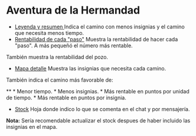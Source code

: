 # Aventura de la Hermandad

  * [Leyenda y resumen ](https://docs.google.com/spreadsheets/d/1yYU9Gm1qlF6ygH8sq4Az1DmBpjQqGan-MvQe_XZDG4c/edit#gid=0)
  Indica el camino con menos insignias y el camino que necesita menos tiempo.
  * [Rentabilidad de cada "paso"](https://docs.google.com/spreadsheets/d/1yYU9Gm1qlF6ygH8sq4Az1DmBpjQqGan-MvQe_XZDG4c/edit#gid=313575100)
  Muestra la rentabilidad de hacer cada "paso". A más pequeñó el número más rentable.
  
  También muestra la rentabilidad del pozo.
  
  * [Mapa detalle](https://docs.google.com/spreadsheets/d/1yYU9Gm1qlF6ygH8sq4Az1DmBpjQqGan-MvQe_XZDG4c/edit#gid=1286302819)
  Muestra las insignias que necesita cada camino.
  
  También indica el camino más favorable de:
  
  **    * Menor tiempo.
    * Menos insignias.
    * Más rentable en puntos por unidad de tiempo.
    * Más rentable en puntos por insignia.
 
* [Stock](https://docs.google.com/spreadsheets/d/1yYU9Gm1qlF6ygH8sq4Az1DmBpjQqGan-MvQe_XZDG4c/edit#gid=2080277180)
Hoja donde indico lo que se comenta en el chat y por mensajería.

__Nota:__ Sería recomendable actualizar el stock despues de haber incluido las insignias en el mapa.
